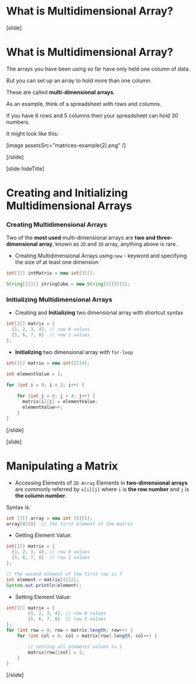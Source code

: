 # What is Multidimensional Array?

[slide]

# What is Multidimensional Array?

The arrays you have been using so far have only held one column of data.

But you can set up an array to hold more than one column.

These are called **multi-dimensional arrays**.

As an example, think of a spreadsheet with rows and columns.

If you have 6 rows and 5 columns then your spreadsheet can hold 30 numbers.

It might look like this:

[image assetsSrc="matrices-example(2).png" /]



[/slide]

[slide hideTitle]

# Creating and Initializing Multidimensional Arrays



### Creating Multidimensional Arrays

Two of the **most used** multi-dimensional arrays are **two and three-dimensional array**, known as `2D` and `3D` array, anything above is rare.

- Creating Multidimensional Arrays using `new` - keyword and specifying the size of at least one dimension

```java 
int[][] intMatrix = new int[3][];

String[][][] stringCube = new String[5][5][5];
```


### Initializing Multidimensional Arrays

- Creating and **Initializing** two dimensional array with shortcut syntax
```java
int[][] matrix = {
  {1, 2, 3, 4}, // row 0 values
  {5, 6, 7, 8}  // row 1 values
};
```
- **Initializing** two dimensional array with `for-loop`
```java
int[][] matrix = new int[2][4];

int elementValue = 1;

for (int i = 0; i < 2; i++) {
    
    for (int j = 0; j < 4; j++) {
      matrix[i][j] = elementValue;
      elementValue++;
    }
}
```
[/slide]

[slide]

# Manipulating a Matrix

- Accessing Elements of `2D Array`
Elements in **two-dimensional arrays** are commonly referred by `x[i][j]` where `i` is **the row number** and `j` is **the column number**.

Syntax is:
```java
int [][] array = new int [5][5];
array[0][0]  // the first element of the matrix
```

- Getting Element Value:

```java live
int[][] matrix = {
  {1, 2, 3, 4}, // row 0 values
  {5, 6, 7, 8}  // row 1 values
};

// the second element of the first row is 7
int element = matrix[1][2]; 
System.out.println(element);

```


- Setting Element Value:

```java 
int[][] matrix = {
        {1, 2, 3, 4}, // row 0 values
        {5, 6, 7, 8}  // row 1 values
};
for (int row = 0; row < matrix.length; row++) {
    for (int col = 0; col < matrix[row].length; col++) {

        // setting all elements values to 1
        matrix[row][col] = 1;
    }
}
```

[/slide]